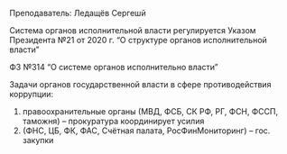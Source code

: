 Преподаватель: Ледащёв Сергешй

Система органов исполнительной власти регулируется Указом Президента №21 от 2020 г. “О структуре органов исполнительной власти”

ФЗ №314 “О системе органов исполнительно власти”

Задачи органов государственной власти в сфере противодействия коррупции:

1. правоохранительные органы (МВД, ФСБ, СК РФ, РГ, ФСН, ФССП, таможня) – прокуратура координирует усилия
2. (ФНС, ЦБ, ФК, ФАС, Счётная палата, РосФинМониторинг) – гос. закупки

